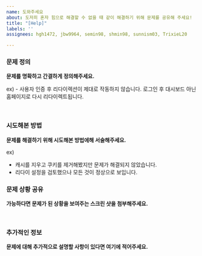 ```yaml
---
name: 도와주세요
about: 도저히 혼자 힘으로 해결할 수 없을 때 같이 해결하기 위해 문제를 공유해 주세요!
title: "[Help]"
labels: ''
assignees: hgh1472, jbw9964, semin98, shmin98, sunnism03, TrixieL20

---
```


### 문제 정의
**문제를 명확하고 간결하게 정의해주세요.**

ex) - 사용자 인증 후 리다이렉션이 제대로 작동하지 않습니다. 
로그인 후 대시보드 아닌 홈페이지로 다시 리다이렉트됩니다.

<br>

### 시도해본 방법
**문제를 해결하기 위해 시도해본 방법에해 서술해주세요.**

ex)
- 캐시를 지우고 쿠키를 제거해봤지만 문제가 해결되지 않았습니다.
- 리다이 설정을 검토했으나 모든 것이 정상으로 보입니다.

### 문제 상황 공유
**가능하다면 문제가 된 상황을 보여주는 스크린 샷을 첨부해주세요.**

<br>

### 추가적인 정보
**문제에 대해 추가적으로 설명할 사항이 있다면 여기에 적어주세요.**
